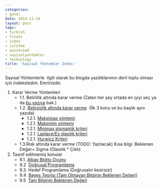 ```yaml
---
categories:
- genel
date: 2014-11-24
layout: post
tags:
- turkish
- finans
- index
- isletme
- quickread
- sayisalyontemler
- technology
title: 'Sayısal Yöntemler Index:'
---
```


Sayısal Yöntemlerle  ilgili olarak bu blogda yazdıklarımın derli toplu olması için indeksledim. Emrinizde:

1. Karar Verme Yöntemleri
    - 1.1. Belirlilik altında karar verme (Zaten her şey ortada en iyiyi seç ya da [bu yazıya](http://blog.suatatan.com/post/102345894983/sermaye-butcelemesi) bak.)
    - 1.2. [Belirsizlik altında karar verme](http://blog.suatatan.com/post/103205724775/belirsizlik-alt-nda-nas-l-karar-verilir)  (İlk 3 konu ve bu başlık aynı yazıda)
        - 1.2.1. [Maksimax yöntemi](http://suatatan.wordpress.com/post/103205724775/belirsizlik-alt-nda-nas-l-karar-verilir)
        - 1.2.1. [Maksimin yöntemi](http://suatatan.wordpresscom/post/103205724775/belirsizlik-alt-nda-nas-l-karar-verilir)
        - 1.2.1. [Minimax pişmanlık kriteri](http://suatatan.wordpress.com/post/103205724775/belirsizlik-alt-nda-nas-l-karar-verilir)
        - 1.2.1. [Laplace/Eş olasılık kriteri](http://suatatan.wordpress.com/post/103444744245/laplace-kriteri)
        - 1.2.1. [Hurwicz Kriteri](http://suatatan.wordpress.com/post/103444163675/hurwicz-kriteri-nedir)
    - 1.3.Risk altında karar verme (TODO: Yazılacak) Kısa bilgi: Beklenen Değer= Sigma (Olasılık \* Çıktı)
2. Tasnif edilmemiş konular
    - 9.1. [Albay Blotto Oyunu](http://suatatan.wordpress.com/post/101746775580/albay-blotto-oyunu-nedir)
    - 9.2  [Doğrusal Programlama](http://suatatan.wordpress.com/post/103199905750/dogrusal-programlama-nedir) 
    - 9.3  Hedef Programlama (Doğrusalın kesirsizi)
    - 9.4  [Bayes Teorisi (Tam Olmayan Bilginin Beklenen Değeri)](http://suatatan.wordpress.com/post/103455541070/bayes-teorisi)
    - 9.5  [Tam Bilginin Beklenen Değeri](http://suatatan.wordpress.com/post/104751677170/tam-bilginin-beklenen-degeri)
